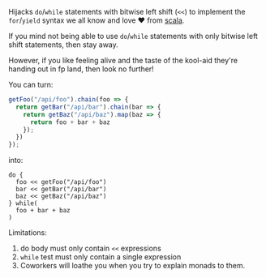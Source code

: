
Hijacks `do`/`while` statements with bitwise left shift (`<<`) to implement the `for`/`yield` syntax we all know and love :heart: from [scala](https://docs.scala-lang.org/tutorials/FAQ/yield.html).

If you mind not being able to use `do`/`while` statements with only bitwise left shift statements, then stay away.

However, if you like feeling alive and the taste of the kool-aid they're handing out in fp land, then look no further!

You can turn:
```js
getFoo("/api/foo").chain(foo => {
  return getBar("/api/bar").chain(bar => {
    return getBaz("/api/baz").map(baz => {
      return foo + bar + baz
    });
  })
});
```

into:
```awesome-sauce
do {
  foo << getFoo("/api/foo")
  bar << getBar("/api/bar")
  baz << getBaz("/api/baz")
} while(
  foo + bar + baz
)
```

Limitations:
  1. do body must only contain `<<` expressions
  2. `while` test must only contain a single expression
  3. Coworkers will loathe you when you try to explain monads to them.
